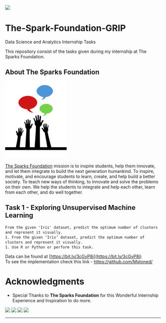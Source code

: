 [![](https://img.shields.io/badge/Author-Mohitshukla-green.svg)](https://github.com/Mstoned )<br>

# The-Spark-Foundation-GRIP
Data Science and Analytics Internship Tasks

This repository consist of the tasks given during my internship at The Sparks Foundation.

## About The Sparks Foundation

![](img.png)

[The Sparks Foundation](https://thesparksfoundationsingapore.org/) mission is to inspire students, help them innovate, and let them integrate to build the next generation humankind. To inspire, motivate, and encourage students to learn, create, and help build a better society. To teach new ways of thinking, to innovate and solve the problems on their own. We help the students to integrate and help each other, learn from each other, and do well together.


## Task 1 - Exploring Unsupervised Machine Learning

    From the given 'Iris' dataset, predict the optimum number of clusters and represent it visually.
    1. From the given ‘Iris’ dataset, predict the optimum number of clusters and represent it visually.
    1. Use R or Python or perform this task.
    
Data can be found at [https://bit.ly/3cGyP8j](https://bit.ly/3cGyP8j)<br>
To see the implementation check this link - https://github.com/Mstoned/

                    


# Acknowledgments

* Special Thanks to **The Sparks Foundation** for this Wonderful Internship Experience and Inspiration to do more.

[<img height="30" src = "https://img.shields.io/badge/Youtube-%23E4405F.svg?&style=for-the-badge&logo=Youtube&logoColor=white">][Youtube] 
[<img height="30" src = "https://img.shields.io/badge/gmail-c14438?&style=for-the-badge&logo=gmail&logoColor=white">][gmail] 
[<img height="30" src="https://img.shields.io/badge/linkedin-blue.svg?&style=for-the-badge&logo=linkedin&logoColor=white" />][LinkedIn]
[<img height="30" src="https://img.shields.io/badge/github-black.svg?&style=for-the-badge&logo=github&logoColor=white" />][Github]
<br />
<hr />

[youtube]:https://www.youtube.com/playlist?list=PLWcSxRTjU9nA8J4xLTZ0OzVxCnZEEM3G3
[gmail]: mailto:iammohitshukla9@gmail.com
[linkedin]: https://www.linkedin.com/in/mohit-shukla-597170141/
[github]: https://github.com/Mstoned 
